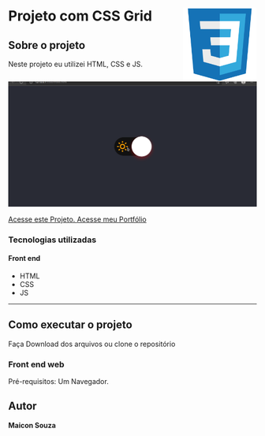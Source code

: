<h1>
	Projeto com CSS Grid
	<img 
		align="right"
		width="150"
        src="https://raw.githubusercontent.com/devicons/devicon/master/icons/css3/css3-original.svg" 
	/>
</h1>

<h2>Sobre o projeto</h2>

<p>
    Neste projeto eu utilizei HTML, CSS e JS.
</p>

<img 
    src="https://raw.githubusercontent.com/maiconDeSouza/assets/master/theme-switcher/projetorodando.gif"
/>

<a href="https://theme-switcher.maiconsouza.com.br/" target="_blank">
        Acesse este Projeto.
    </a>

<a href="https://portfolio.maiconsouza.com.br/" target="_blank">
        Acesse meu Portfólio 
    </a>


<h3>Tecnologias utilizadas</h3>

<h4>Front end</h4>
<ul>
	<li>HTML</li>
	<li>CSS</li>
	<li>JS</li>
</ul>
<hr>
<h2>Como executar o projeto</h2>
<p>
    Faça Download dos arquivos ou clone o repositório
</p>
<h3>Front end web</h3>
<p>Pré-requisitos: Um Navegador.</p>



<h2>Autor</h2>
<strong>Maicon Souza</strong>